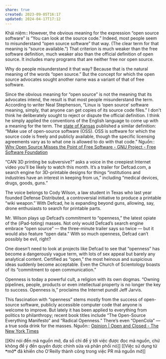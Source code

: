 ```yaml
---
share: true
created: 2023-09-05T16:17
updated: 2024-04-17T17:12
---
```

Khái niệm:: 
However, the obvious meaning for the expression “open source software” is “You can look at the source code.” Indeed, most people seem to misunderstand “open source software” that way. (The clear term for that meaning is “source available.”) That criterion is much weaker than the free software definition, much weaker also than the official definition of open source. It includes many programs that are neither free nor open source.

Why do people misunderstand it that way? Because that is the natural meaning of the words “open source.” But the concept for which the open source advocates sought another name was a variant of that of free software.

Since the obvious meaning for “open source” is not the meaning that its advocates intend, the result is that most people misunderstand the term. According to writer Neal Stephenson, “Linux is ‘open source’ software meaning, simply, that anyone can get copies of its source code files.” I don't think he deliberately sought to reject or dispute the official definition. I think he simply applied the conventions of the English language to come up with a meaning for the term. The [state of Kansas](https://web.archive.org/web/20001011193422/http://da.state.ks.us/ITEC/TechArchPt6ver80.pdf) published a similar definition: “Make use of open-source software (OSS). OSS is software for which the source code is freely and publicly available, though the specific licensing agreements vary as to what one is allowed to do with that code.”
Nguồn:: [Why Open Source Misses the Point of Free Software - GNU Project - Free Software Foundation](https://www.gnu.org/philosophy/open-source-misses-the-point.html)


“CAN 3D printing be subversive?” asks a voice in the creepiest Internet video you’ll be likely to watch this month. It’s a trailer for Defcad.com, a search engine for 3D-printable designs for things “institutions and industries have an interest in keeping from us,” including “medical devices, drugs, goods, guns.”

The voice belongs to Cody Wilson, a law student in Texas who last year founded Defense Distributed, a controversial initiative to produce a printable “wiki weapon.” With Defcad, he is expanding beyond guns, allowing, say, drone enthusiasts to search for printable parts.

Mr. Wilson plays up Defcad’s commitment to “openness,” the latest opiate of the (iPad-toting) masses. Not only would Defcad’s search engine embrace “open source” — the three-minute trailer says so twice — but it would also feature “open data.” With so much openness, Defcad can’t possibly be evil, right?

One doesn’t need to look at projects like Defcad to see that “openness” has become a dangerously vague term, with lots of sex appeal but barely any analytical content. Certified as “open,” the most heinous and suspicious ideas suddenly become acceptable. Even the Church of Scientology boasts of its “commitment to open communication.”

Openness is today a powerful cult, a religion with its own dogmas. “Owning pipelines, people, products or even intellectual property is no longer the key to success. Openness is,” proclaims the Internet pundit Jeff Jarvis.

This fascination with “openness” stems mostly from the success of open-source software, publicly accessible computer code that anyone is welcome to improve. But lately it has been applied to everything from politics to philanthropy; recent book titles include “The Open-Source Everything Manifesto” and “Radical Openness.” There’s even “OpenCola” — a true soda drink for the masses.
Nguồn:: [Opinion | Open and Closed - The New York Times](https://www.nytimes.com/2013/03/17/opinion/sunday/morozov-open-and-closed.html)

[[Khi nói đến mã nguồn mở, đa số chỉ để ý tới việc được đọc mã nguồn, chứ không để ý đến quyền được chỉnh sửa và phân phối nó]]
[[Việc sử dụng từ ❝mở❞ đã khiến cho O'Reilly thành công trong việc PR mã nguồn mở]] 
